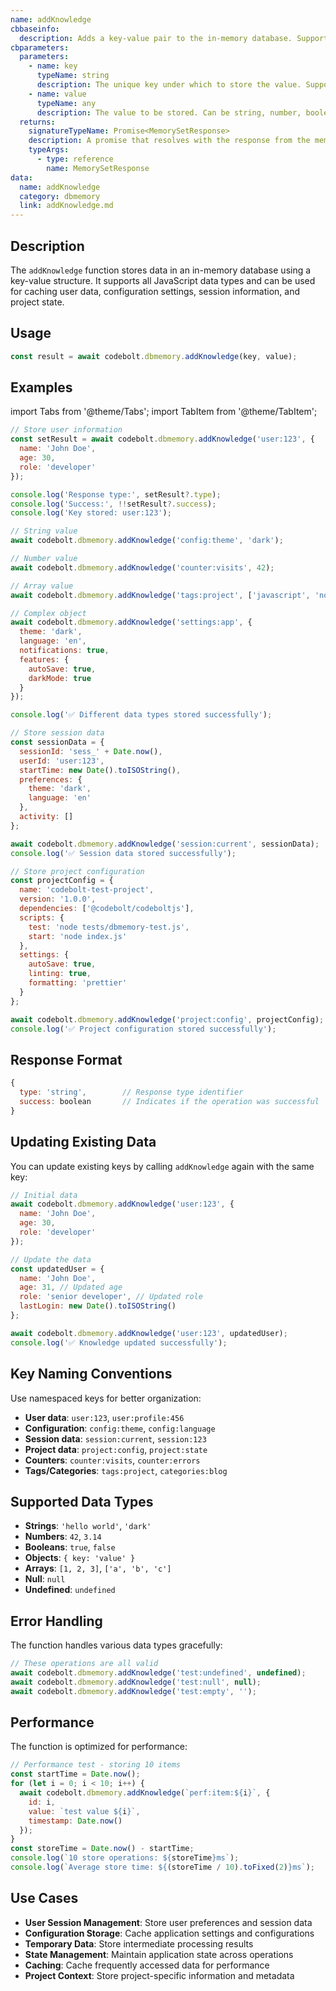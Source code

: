 ```yaml
---
name: addKnowledge
cbbaseinfo:
  description: Adds a key-value pair to the in-memory database. Supports storing various data types including strings, numbers, objects, and arrays.
cbparameters:
  parameters:
    - name: key
      typeName: string
      description: The unique key under which to store the value. Supports namespaced keys (e.g., 'user:123', 'config:theme').
    - name: value
      typeName: any
      description: The value to be stored. Can be string, number, boolean, object, array, null, or undefined.
  returns:
    signatureTypeName: Promise<MemorySetResponse>
    description: A promise that resolves with the response from the memory set operation including success status and type.
    typeArgs:
      - type: reference
        name: MemorySetResponse
data:
  name: addKnowledge
  category: dbmemory
  link: addKnowledge.md
---
```

<CBBaseInfo/> 
<CBParameters/>

## Description

The `addKnowledge` function stores data in an in-memory database using a key-value structure. It supports all JavaScript data types and can be used for caching user data, configuration settings, session information, and project state.

## Usage

```javascript
const result = await codebolt.dbmemory.addKnowledge(key, value);
```

## Examples

import Tabs from '@theme/Tabs';
import TabItem from '@theme/TabItem';

<Tabs>
<TabItem value="basic" label="Basic Usage">

```javascript
// Store user information
const setResult = await codebolt.dbmemory.addKnowledge('user:123', { 
  name: 'John Doe', 
  age: 30,
  role: 'developer'
});

console.log('Response type:', setResult?.type);
console.log('Success:', !!setResult?.success);
console.log('Key stored: user:123');
```

</TabItem>
<TabItem value="datatypes" label="Different Data Types">

```javascript
// String value
await codebolt.dbmemory.addKnowledge('config:theme', 'dark');

// Number value
await codebolt.dbmemory.addKnowledge('counter:visits', 42);

// Array value
await codebolt.dbmemory.addKnowledge('tags:project', ['javascript', 'nodejs', 'codebolt']);

// Complex object
await codebolt.dbmemory.addKnowledge('settings:app', {
  theme: 'dark',
  language: 'en',
  notifications: true,
  features: {
    autoSave: true,
    darkMode: true
  }
});

console.log('✅ Different data types stored successfully');
```

</TabItem>
<TabItem value="session" label="Session Data">

```javascript
// Store session data
const sessionData = {
  sessionId: 'sess_' + Date.now(),
  userId: 'user:123',
  startTime: new Date().toISOString(),
  preferences: {
    theme: 'dark',
    language: 'en'
  },
  activity: []
};

await codebolt.dbmemory.addKnowledge('session:current', sessionData);
console.log('✅ Session data stored successfully');
```

</TabItem>
<TabItem value="project" label="Project Configuration">

```javascript
// Store project configuration
const projectConfig = {
  name: 'codebolt-test-project',
  version: '1.0.0',
  dependencies: ['@codebolt/codeboltjs'],
  scripts: {
    test: 'node tests/dbmemory-test.js',
    start: 'node index.js'
  },
  settings: {
    autoSave: true,
    linting: true,
    formatting: 'prettier'
  }
};

await codebolt.dbmemory.addKnowledge('project:config', projectConfig);
console.log('✅ Project configuration stored successfully');
```

</TabItem>
</Tabs>

## Response Format

```javascript
{
  type: 'string',        // Response type identifier
  success: boolean       // Indicates if the operation was successful
}
```

## Updating Existing Data

You can update existing keys by calling `addKnowledge` again with the same key:

```javascript
// Initial data
await codebolt.dbmemory.addKnowledge('user:123', {
  name: 'John Doe',
  age: 30,
  role: 'developer'
});

// Update the data
const updatedUser = {
  name: 'John Doe',
  age: 31, // Updated age
  role: 'senior developer', // Updated role
  lastLogin: new Date().toISOString()
};

await codebolt.dbmemory.addKnowledge('user:123', updatedUser);
console.log('✅ Knowledge updated successfully');
```

## Key Naming Conventions

Use namespaced keys for better organization:

- **User data**: `user:123`, `user:profile:456`
- **Configuration**: `config:theme`, `config:language`
- **Session data**: `session:current`, `session:123`
- **Project data**: `project:config`, `project:state`
- **Counters**: `counter:visits`, `counter:errors`
- **Tags/Categories**: `tags:project`, `categories:blog`

## Supported Data Types

- **Strings**: `'hello world'`, `'dark'`
- **Numbers**: `42`, `3.14`
- **Booleans**: `true`, `false`
- **Objects**: `{ key: 'value' }`
- **Arrays**: `[1, 2, 3]`, `['a', 'b', 'c']`
- **Null**: `null`
- **Undefined**: `undefined`

## Error Handling

The function handles various data types gracefully:

```javascript
// These operations are all valid
await codebolt.dbmemory.addKnowledge('test:undefined', undefined);
await codebolt.dbmemory.addKnowledge('test:null', null);
await codebolt.dbmemory.addKnowledge('test:empty', '');
```

## Performance

The function is optimized for performance:

```javascript
// Performance test - storing 10 items
const startTime = Date.now();
for (let i = 0; i < 10; i++) {
  await codebolt.dbmemory.addKnowledge(`perf:item:${i}`, {
    id: i,
    value: `test value ${i}`,
    timestamp: Date.now()
  });
}
const storeTime = Date.now() - startTime;
console.log(`10 store operations: ${storeTime}ms`);
console.log(`Average store time: ${(storeTime / 10).toFixed(2)}ms`);
```

## Use Cases

- **User Session Management**: Store user preferences and session data
- **Configuration Storage**: Cache application settings and configurations
- **Temporary Data**: Store intermediate processing results
- **State Management**: Maintain application state across operations
- **Caching**: Cache frequently accessed data for performance
- **Project Context**: Store project-specific information and metadata